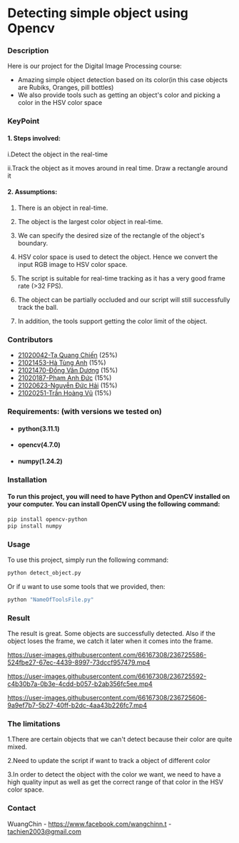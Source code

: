# Detecting simple object using Opencv
### Description
Here is our project for the Digital Image Processing course:
- Amazing simple object detection based on its color(in this case objects are Rubiks, Oranges, pill bottles)
- We also provide tools such as getting an object's color and picking a color in the HSV color space
### KeyPoint
#### 1. Steps involved:
i.Detect the object in the real-time

ii.Track the object as it moves around in real time. Draw a rectangle around it
#### 2. Assumptions:
1. There is an object in real-time.

2. The object is the largest color object in real-time.

3. We can specify the desired size of the rectangle of the object's boundary.

4. HSV color space is used to detect the object. Hence we convert the input RGB image to HSV color space.

5. The script is suitable for real-time tracking as it has a very good frame rate (>32 FPS).

6. The object can be partially occluded and our script will still successfully track the ball.

7. In addition, the tools support getting the color limit of the object.
### Contributors
- [21020042-Tạ Quang Chiến](https://github.com/Wangchinnt) (25%)
- [21021453-Hà Tùng Anh](https://github.com/HaTungAnh) (15%)
- [21021470-Đồng Văn Dương](https://github.com/Rouxxs) (15%)
- [21020187-Phạm Anh Đức](https://github.com/anhduc291203) (15%)
- [21020623-Nguyễn Đức Hải](https://github.com/DucHai972) (15%)
- [21020251-Trần Hoàng Vũ](https://github.com) (15%)
### Requirements: (with versions we tested on)
- #### python(3.11.1)
- #### opencv(4.7.0)
- #### numpy(1.24.2)
### Installation
#### To run this project, you will need to have Python and OpenCV installed on your computer. You can install OpenCV using the following command:
```sh
pip install opencv-python 
pip install numpy
```
### Usage
To use this project, simply run the following command:
```sh
python detect_object.py
```
Or if u want to use some tools that we provided, then:
```sh
python "NameOfToolsFile.py"
```
### Result

  The result is great. Some objects are successfully detected. Also if the object loses the frame, we catch it later when it comes into the frame.

https://user-images.githubusercontent.com/66167308/236725586-524fbe27-67ec-4439-8997-73dccf957479.mp4

https://user-images.githubusercontent.com/66167308/236725592-c4b30b7a-0b3e-4cdd-b057-b2ab356fc5ee.mp4

https://user-images.githubusercontent.com/66167308/236725606-9a9ef7b7-5b27-40ff-b2dc-4aa43b226fc7.mp4

### The limitations
1.There are certain objects that we can't detect because their color are quite mixed.

2.Need to update the script if want to track a object of different color

3.In order to detect the object with the color we want, we need to have a high quality input as well as get the correct range of that color in the HSV color space.

### Contact

WuangChin - https://www.facebook.com/wangchinn.t - tachien2003@gmail.com


